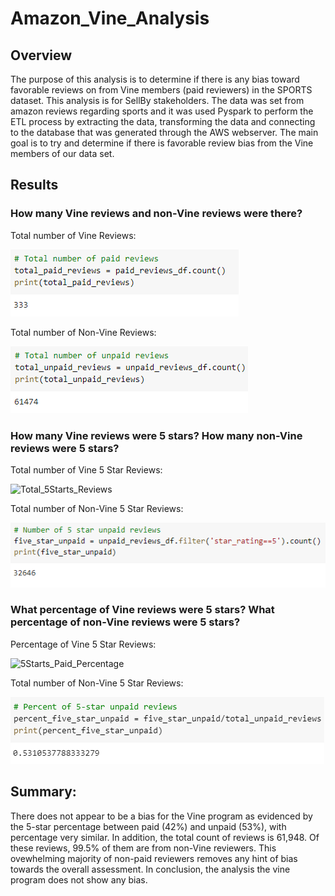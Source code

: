 # Amazon_Vine_Analysis

## Overview
The purpose of this analysis is to determine if there is any bias toward favorable reviews on from Vine members (paid reviewers) in the SPORTS dataset. This analysis is for SellBy stakeholders. The data was set from amazon reviews regarding sports and it was used Pyspark to perform the ETL process by extracting the data, transforming the data and connecting to the database that was generated through the AWS webserver. The main goal is to try and determine if there is favorable review bias from the Vine members of our data set.

## Results 

### How many Vine reviews and non-Vine reviews were there?

Total number of Vine Reviews:

![Total_Vine__Paid_Reviews](Images/Total_Vine__Paid_Reviews.png)

Total number of Non-Vine Reviews:

![Total_Vine__Unpaid_Reviews](Images/Total_Vine__Unpaid_Reviews.png)


### How many Vine reviews were 5 stars? How many non-Vine reviews were 5 stars?

Total number of Vine 5 Star Reviews:

![Total_5Starts_Reviews](Images/Total_5Starts_Reviews.png.png)

Total number of Non-Vine 5 Star Reviews:

![Total_5Starts_Updaid_Reviews](Images/Total_5Starts_Updaid_Reviews.png)


### What percentage of Vine reviews were 5 stars? What percentage of non-Vine reviews were 5 stars?

Percentage of Vine 5 Star Reviews:

![5Starts_Paid_Percentage](Images/5Starts_Paid_Percentages.png)


Total number of Non-Vine 5 Star Reviews:

![5Starts_Unpaid_Percentage](Images/5Starts_Unpaid_Percentage.png)


## Summary:
There does not appear to be a bias for the Vine program as evidenced by the 5-star percentage between paid (42%) and unpaid (53%), with percentage very similar. In addition, the total count of reviews is 61,948. Of these reviews, 99.5% of them are from non-Vine reviewers. This ovewhelming majority of non-paid reviewers removes any hint of bias towards the overall assessment.
In conclusion, the analysis the vine program does not show any bias.
